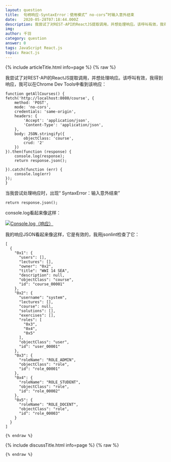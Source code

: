 ```yaml
---
layout: question
title:  句柄响应-SyntaxError：使用模式“ no-cors”时输入意外结束
date:   2020-05-28T07:18:44.000Z
description: 我尝试了对REST-API的ReactJS提取调用，并想处理响应。该呼叫有效，我得到响应，我可以在Chrome Dev Tools中看到该响应：fun...
img: 
author: 千羽
category: question
answer: 0
tags: JavaScript React.js
topic: React.js
---
```

<div class="article-root">
  <div class="article">
    {% include articleTitle.html info=page %}
    {% raw %}
    <div class="article-content"><p><font style="vertical-align: inherit;"><font style="vertical-align: inherit;">我尝试了对REST-API的ReactJS提取调用，并想处理响应。</font><font style="vertical-align: inherit;">该呼叫有效，我得到响应，我可以在Chrome Dev Tools中看到该响应：</font></font></p>

<pre class="lang-js prettyprint prettyprinted" style=""><code><span class="kwd">function</span><span class="pln"> getAllCourses</span><span class="pun">()</span><span class="pln"> </span><span class="pun">{</span><span class="pln">
fetch</span><span class="pun">(</span><span class="str">'http://localhost:8080/course'</span><span class="pun">,</span><span class="pln"> </span><span class="pun">{</span><span class="pln">
    method</span><span class="pun">:</span><span class="pln"> </span><span class="str">'POST'</span><span class="pun">,</span><span class="pln">
    mode</span><span class="pun">:</span><span class="pln"> </span><span class="str">'no-cors'</span><span class="pun">,</span><span class="pln">
    credentials</span><span class="pun">:</span><span class="pln"> </span><span class="str">'same-origin'</span><span class="pun">,</span><span class="pln">
    headers</span><span class="pun">:</span><span class="pln"> </span><span class="pun">{</span><span class="pln">
        </span><span class="str">'Accept'</span><span class="pun">:</span><span class="pln"> </span><span class="str">'application/json'</span><span class="pun">,</span><span class="pln">
        </span><span class="str">'Content-Type'</span><span class="pun">:</span><span class="pln"> </span><span class="str">'application/json'</span><span class="pun">,</span><span class="pln">
    </span><span class="pun">},</span><span class="pln">
    body</span><span class="pun">:</span><span class="pln"> JSON</span><span class="pun">.</span><span class="pln">stringify</span><span class="pun">({</span><span class="pln">
        objectClass</span><span class="pun">:</span><span class="pln"> </span><span class="str">'course'</span><span class="pun">,</span><span class="pln">
        crud</span><span class="pun">:</span><span class="pln"> </span><span class="str">'2'</span><span class="pln">
    </span><span class="pun">})</span><span class="pln">
</span><span class="pun">}).</span><span class="pln">then</span><span class="pun">(</span><span class="kwd">function</span><span class="pln"> </span><span class="pun">(</span><span class="pln">response</span><span class="pun">)</span><span class="pln"> </span><span class="pun">{</span><span class="pln">
    console</span><span class="pun">.</span><span class="pln">log</span><span class="pun">(</span><span class="pln">response</span><span class="pun">);</span><span class="pln">
    </span><span class="kwd">return</span><span class="pln"> response</span><span class="pun">.</span><span class="pln">json</span><span class="pun">();</span><span class="pln">

</span><span class="pun">}).</span><span class="kwd">catch</span><span class="pun">(</span><span class="kwd">function</span><span class="pln"> </span><span class="pun">(</span><span class="pln">err</span><span class="pun">)</span><span class="pln"> </span><span class="pun">{</span><span class="pln">
    console</span><span class="pun">.</span><span class="pln">log</span><span class="pun">(</span><span class="pln">err</span><span class="pun">)</span><span class="pln">
</span><span class="pun">});</span><span class="pln">
</span><span class="pun">}</span></code></pre>

<p><font style="vertical-align: inherit;"><font style="vertical-align: inherit;">当我尝试处理响应时，出现“ SyntaxError：输入意外结束”</font></font></p>

<pre class="lang-js prettyprint prettyprinted" style=""><code><span class="kwd">return</span><span class="pln"> response</span><span class="pun">.</span><span class="pln">json</span><span class="pun">();</span></code></pre>

<p><font style="vertical-align: inherit;"><font style="vertical-align: inherit;">console.log看起来像这样：</font></font></p>

<p><a href="https://www.samyoc.com//uploads/users/26859/images/thumbnails/1590650196668.png" data-src="https://www.samyoc.com//uploads/users/26859/images/1590650196668.png" rel="noreferrer"><img src="https://i.stack.imgur.com/tr01h.png" alt="Console.log（响应）"></a></p>

<p><font style="vertical-align: inherit;"><font style="vertical-align: inherit;">我的响应JSON看起来像这样，它是有效的，我用jsonlint检查了它：</font></font></p>

<pre class="lang-js prettyprint prettyprinted" style=""><code><span class="pun">[</span><span class="pln">
  </span><span class="pun">{</span><span class="pln">
    </span><span class="str">"0x1"</span><span class="pun">:</span><span class="pln"> </span><span class="pun">{</span><span class="pln">
      </span><span class="str">"users"</span><span class="pun">:</span><span class="pln"> </span><span class="pun">[],</span><span class="pln">
      </span><span class="str">"lectures"</span><span class="pun">:</span><span class="pln"> </span><span class="pun">[],</span><span class="pln">
      </span><span class="str">"owner"</span><span class="pun">:</span><span class="pln"> </span><span class="str">"0x2"</span><span class="pun">,</span><span class="pln">
      </span><span class="str">"title"</span><span class="pun">:</span><span class="pln"> </span><span class="str">"WWI 14 SEA"</span><span class="pun">,</span><span class="pln">
      </span><span class="str">"description"</span><span class="pun">:</span><span class="pln"> </span><span class="kwd">null</span><span class="pun">,</span><span class="pln">
      </span><span class="str">"objectClass"</span><span class="pun">:</span><span class="pln"> </span><span class="str">"course"</span><span class="pun">,</span><span class="pln">
      </span><span class="str">"id"</span><span class="pun">:</span><span class="pln"> </span><span class="str">"course_00001"</span><span class="pln">
    </span><span class="pun">},</span><span class="pln">
    </span><span class="str">"0x2"</span><span class="pun">:</span><span class="pln"> </span><span class="pun">{</span><span class="pln">
      </span><span class="str">"username"</span><span class="pun">:</span><span class="pln"> </span><span class="str">"system"</span><span class="pun">,</span><span class="pln">
      </span><span class="str">"lectures"</span><span class="pun">:</span><span class="pln"> </span><span class="pun">[],</span><span class="pln">
      </span><span class="str">"course"</span><span class="pun">:</span><span class="pln"> </span><span class="kwd">null</span><span class="pun">,</span><span class="pln">
      </span><span class="str">"solutions"</span><span class="pun">:</span><span class="pln"> </span><span class="pun">[],</span><span class="pln">
      </span><span class="str">"exercises"</span><span class="pun">:</span><span class="pln"> </span><span class="pun">[],</span><span class="pln">
      </span><span class="str">"roles"</span><span class="pun">:</span><span class="pln"> </span><span class="pun">[</span><span class="pln">
        </span><span class="str">"0x3"</span><span class="pun">,</span><span class="pln">
        </span><span class="str">"0x4"</span><span class="pun">,</span><span class="pln">
        </span><span class="str">"0x5"</span><span class="pln">
      </span><span class="pun">],</span><span class="pln">
      </span><span class="str">"objectClass"</span><span class="pun">:</span><span class="pln"> </span><span class="str">"user"</span><span class="pun">,</span><span class="pln">
      </span><span class="str">"id"</span><span class="pun">:</span><span class="pln"> </span><span class="str">"user_00001"</span><span class="pln">
    </span><span class="pun">},</span><span class="pln">
    </span><span class="str">"0x3"</span><span class="pun">:</span><span class="pln"> </span><span class="pun">{</span><span class="pln">
      </span><span class="str">"roleName"</span><span class="pun">:</span><span class="pln"> </span><span class="str">"ROLE_ADMIN"</span><span class="pun">,</span><span class="pln">
      </span><span class="str">"objectClass"</span><span class="pun">:</span><span class="pln"> </span><span class="str">"role"</span><span class="pun">,</span><span class="pln">
      </span><span class="str">"id"</span><span class="pun">:</span><span class="pln"> </span><span class="str">"role_00001"</span><span class="pln">
    </span><span class="pun">},</span><span class="pln">
    </span><span class="str">"0x4"</span><span class="pun">:</span><span class="pln"> </span><span class="pun">{</span><span class="pln">
      </span><span class="str">"roleName"</span><span class="pun">:</span><span class="pln"> </span><span class="str">"ROLE_STUDENT"</span><span class="pun">,</span><span class="pln">
      </span><span class="str">"objectClass"</span><span class="pun">:</span><span class="pln"> </span><span class="str">"role"</span><span class="pun">,</span><span class="pln">
      </span><span class="str">"id"</span><span class="pun">:</span><span class="pln"> </span><span class="str">"role_00002"</span><span class="pln">
    </span><span class="pun">},</span><span class="pln">
    </span><span class="str">"0x5"</span><span class="pun">:</span><span class="pln"> </span><span class="pun">{</span><span class="pln">
      </span><span class="str">"roleName"</span><span class="pun">:</span><span class="pln"> </span><span class="str">"ROLE_DOCENT"</span><span class="pun">,</span><span class="pln">
      </span><span class="str">"objectClass"</span><span class="pun">:</span><span class="pln"> </span><span class="str">"role"</span><span class="pun">,</span><span class="pln">
      </span><span class="str">"id"</span><span class="pun">:</span><span class="pln"> </span><span class="str">"role_00003"</span><span class="pln">
    </span><span class="pun">}</span><span class="pln">
  </span><span class="pun">}</span><span class="pln">
</span><span class="pun">]</span></code></pre></div>
    {% endraw %}
  </div>

  <div class="discuss-wrapper">
    {% include discussTitle.html info=page %}
    {% raw %}
    
    {% endraw %}
  </div>
<div>
